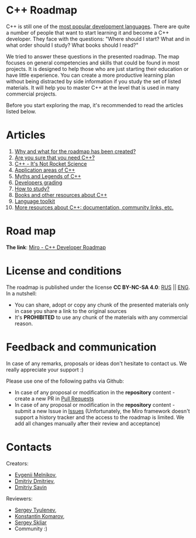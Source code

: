 # C++ Roadmap

C++ is still one of the [most popular development languages](https://insights.stackoverflow.com/survey/2021#technology-most-popular-technologies). There are quite a number of people that want to start learning it and become a C++ developer. They face with the questions: "Where should I start? What and in what order should I study? What books should I read?"

We tried to answer these questions in the presented roadmap. The map focuses on general competencies and skills that could be found in most projects. It is designed to help those who are just starting their education or have little experience. You can create a more productive learning plan without being distracted by side information if you study the set of listed materials. It will help you to master C++ at the level that is used in many commercial projects.

Before you start exploring the map, it's recommended to read the articles listed below.


# Articles

1. [Why and what for the roadmap has been created?](Rationale.md)
1. [Are you sure that you need C++?](SelfIdentification.md)
1. [C++ - It's Not Rocket Science](FunCpp.md)
1. [Application areas of C++](AreasOfApplication.md)
1. [Myths and Legends of C++](Mythbusters.md)
1. [Developers grading](Grades/Overview.md)
1. [How to study?](HowToStudy.md)
1. [Books and other resources about C++](Books/Overview.md)
1. [Language toolkit](Tooling.md)
1. [More resources about C++: documentation, community links, etc.](CommunitySources.md)


# Road map

**The link**: [Miro - C++ Developer Roadmap](https://miro.com/app/board/o9J_lpap34Q=/)


# License and conditions
The roadmap is published under the license **CC BY-NC-SA 4.0**: [RUS](https://creativecommons.org/licenses/by-nc-sa/4.0/deed.ru) || [ENG](https://creativecommons.org/licenses/by-nc-sa/4.0/deed.en). In a nutshell:

- You can share, adopt or copy any chunk of the presented materials only in case you share a link to the original sources
- It's **PROHIBITED** to use any chunk of the materials with any commercial reason.


# Feedback and communication

In case of any remarks, proposals or ideas don't hesitate to contact us. We really appreciate your support :)

Please use one of the following paths via Github:
- In case of any proposal or modification in the **repository** content - create a new PR in [Pull Requests](https://github.com/salmer/CppDeveloperRoadmap/pulls)
- In case of any proposal or modification in the **repository** content - submit a new Issue in [Issues](https://github.com/salmer/CppDeveloperRoadmap/issues) (Unfortunately, the Miro framework doesn't support a history tracker and the access to the roadmap is limited. We add all changes manually after their review and acceptance)


# Contacts

Creators:
- [Evgenii Melnikov](https://github.com/salmer),
- [Dmitriy Dmitriev](https://github.com/DmitrievDmitriyA),
- [Dmitriy Savin](https://github.com/SD57)

Reviewers:
- [Sergey Tyulenev](https://github.com/marleeeeeey),
- [Konstantin Komarov](https://github.com/MolinRE),
- [Sergey Skliar](https://github.com/SergeiSkliar)
- Community :)
